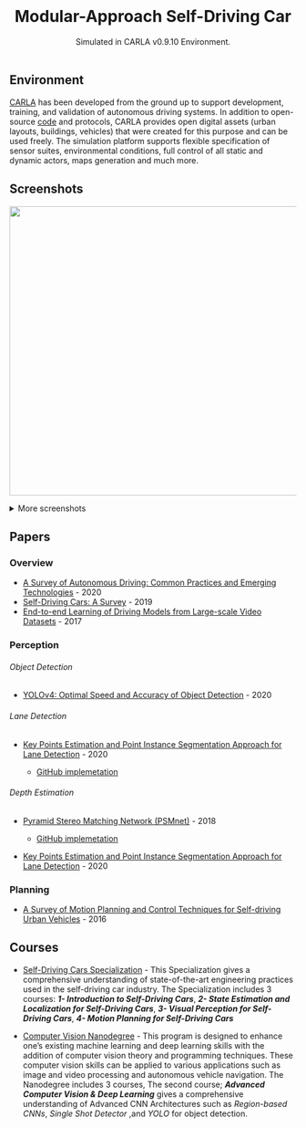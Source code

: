 <br/>
<p align="center">
  <h1 align="center">Modular-Approach Self-Driving Car</h1>

  <p align="center">
    Simulated in CARLA v0.9.10 Environment.
    <br/>
    <br/>
  </p>
</p>


## Environment

[CARLA](http://carla.org/) has been developed from the ground up to support development, training, and validation of autonomous driving systems. In addition to open-source [code](https://github.com/carla-simulator/carla) and protocols, CARLA provides open digital assets (urban layouts, buildings, vehicles) that were created for this purpose and can be used freely. The simulation platform supports flexible specification of sensor suites, environmental conditions, full control of all static and dynamic actors, maps generation and much more.


## Screenshots

<p align="center">
<img src="doc/gifs/obj lane depth 2.gif" align="center" width=900 height=507 />
</p>

<details>
<summary>More screenshots</summary>
  
<p align="center">
<img src="doc/gifs/obj lane depth 3.gif" align="center" width=900 height=507 />
</p>

###### Object Detection & Traffic light Classification 

<p align="center">
  <img src="doc/images/obj_detection 1.png" align="center" width=500 height=290 />
  <img src="doc/images/obj_detection 2.png" align="center" width=500 height=290 />
</p>

###### Depth Estimation

<p align="center">
  <img src="doc/images/Depth 1.jpg" align="center" width=100% height=100% />
</p>

###### Lane Detection

<p align="center">
  <img src="doc/images/Lane 3.png" align="center" width=100% height=100% />
</p>
  
</details>


## Papers

### Overview
* [A Survey of Autonomous Driving: Common Practices and Emerging Technologies](https://arxiv.org/pdf/1906.05113.pdf) - 2020
* [Self-Driving Cars: A Survey](https://arxiv.org/pdf/1901.04407.pdf) - 2019
* [End-to-end Learning of Driving Models from Large-scale Video Datasets](https://arxiv.org/abs/1612.01079) - 2017

### Perception

###### Object Detection

* [YOLOv4: Optimal Speed and Accuracy of Object Detection](https://arxiv.org/abs/2004.10934) - 2020

###### Lane Detection

* [Key Points Estimation and Point Instance Segmentation Approach for Lane Detection](https://arxiv.org/abs/2002.06604) - 2020 

  * [GitHub implemetation](https://github.com/koyeongmin/PINet)

###### Depth Estimation

* [Pyramid Stereo Matching Network (PSMnet)](https://arxiv.org/abs/1803.08669) - 2018

  * [GitHub implemetation](https://github.com/JiaRenChang/PSMNet)

* [Key Points Estimation and Point Instance Segmentation Approach for Lane Detection](https://arxiv.org/abs/2002.06604) - 2020 

### Planning

* [A Survey of Motion Planning and Control Techniques for Self-driving Urban Vehicles](https://arxiv.org/abs/1604.07446) - 2016


## Courses
* [Self-Driving Cars Specialization](https://www.coursera.org/specializations/self-driving-cars) - This Specialization gives a comprehensive understanding of state-of-the-art engineering practices used in the self-driving car industry. The Specialization includes 3 courses: ***1- Introduction to Self-Driving Cars***, ***2- State Estimation and Localization for Self-Driving Cars***, ***3- Visual Perception for Self-Driving Cars***, ***4- Motion Planning for Self-Driving Cars***

* [Computer Vision Nanodegree](https://www.udacity.com/course/computer-vision-nanodegree--nd891) - This program is designed to enhance one’s existing machine learning and deep learning skills with the addition of computer vision theory and programming techniques. These computer vision skills can be applied to various applications such as image and video processing and autonomous vehicle navigation. The Nanodegree includes 3 courses, The second course; ***Advanced Computer Vision & Deep Learning*** gives a comprehensive understanding of Advanced CNN Architectures such as *Region-based CNNs*, *Single Shot Detector* ,and *YOLO* for  object detection.
